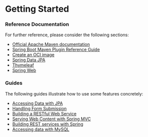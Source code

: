# Getting Started

### Reference Documentation
For further reference, please consider the following sections:

* [Official Apache Maven documentation](https://maven.apache.org/guides/index.html)
* [Spring Boot Maven Plugin Reference Guide](https://docs.spring.io/spring-boot/docs/2.7.0-RC1/maven-plugin/reference/html/)
* [Create an OCI image](https://docs.spring.io/spring-boot/docs/2.7.0-RC1/maven-plugin/reference/html/#build-image)
* [Spring Data JPA](https://docs.spring.io/spring-boot/docs/2.7.0-RC1/reference/htmlsingle/#boot-features-jpa-and-spring-data)
* [Thymeleaf](https://docs.spring.io/spring-boot/docs/2.7.0-RC1/reference/htmlsingle/#boot-features-spring-mvc-template-engines)
* [Spring Web](https://docs.spring.io/spring-boot/docs/2.7.0-RC1/reference/htmlsingle/#boot-features-developing-web-applications)

### Guides
The following guides illustrate how to use some features concretely:

* [Accessing Data with JPA](https://spring.io/guides/gs/accessing-data-jpa/)
* [Handling Form Submission](https://spring.io/guides/gs/handling-form-submission/)
* [Building a RESTful Web Service](https://spring.io/guides/gs/rest-service/)
* [Serving Web Content with Spring MVC](https://spring.io/guides/gs/serving-web-content/)
* [Building REST services with Spring](https://spring.io/guides/tutorials/bookmarks/)
* [Accessing data with MySQL](https://spring.io/guides/gs/accessing-data-mysql/)

